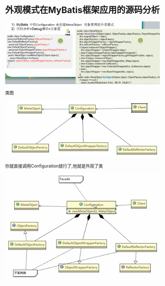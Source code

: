 # 外观模式在MyBatis框架应用的源码分析



![](./img/QQ截图20210207091002.png)

类图

![](./img/QQ截图20210207092211.png)

你就直接调用Configuration就行了,他就是外观了类

![](./img/QQ截图20210207092619.png)

